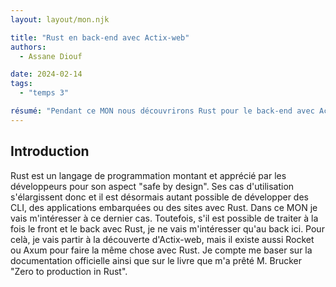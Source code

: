 ```yaml
---
layout: layout/mon.njk

title: "Rust en back-end avec Actix-web"
authors:
  - Assane Diouf

date: 2024-02-14
tags: 
  - "temps 3"

résumé: "Pendant ce MON nous découvrirons Rust pour le back-end avec Actix-Web."
---
```


## Introduction
Rust est un langage de programmation montant et apprécié par les développeurs pour son aspect "safe by design". Ses cas d'utilisation s'élargissent donc et il est désormais autant possible de développer des CLI, des applications embarquées ou des sites avec Rust.
Dans ce MON je vais m'intéresser à ce dernier cas. Toutefois, s'il est possible de traiter à la fois le front et le back avec Rust, je ne vais m'intéresser qu'au back ici. Pour celà, je vais partir à la découverte d'Actix-web, mais il existe aussi Rocket ou Axum pour faire la même chose avec Rust.
Je compte me baser sur la documentation officielle ainsi que sur le livre que m'a prêté M. Brucker "Zero to production in Rust".
